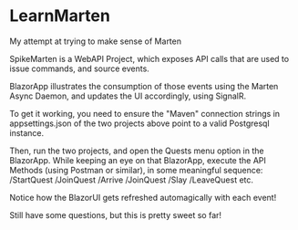 # LearnMarten
My attempt at trying to make sense of Marten

SpikeMarten is a WebAPI Project, which exposes API calls that are used to issue commands, and source events.

BlazorApp illustrates the consumption of those events using the Marten Async Daemon, and updates the UI accordingly, using SignalR.

To get it working, you need to ensure the "Maven" connection strings in appsettings.json of the two projects above point to a valid Postgresql instance.

Then, run the two projects, and open the Quests menu option in the BlazorApp.
While keeping an eye on that BlazorApp, execute the API Methods (using Postman or similar), in some meaningful sequence:
/StartQuest
/JoinQuest
/Arrive
/JoinQuest
/Slay
/LeaveQuest
etc.

Notice how the BlazorUI gets refreshed automagically with each event!

Still have some questions, but this is pretty sweet so far!

